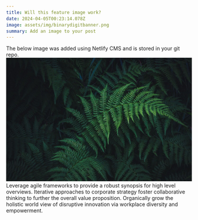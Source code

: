 ```yaml
---
title: Will this feature image work?
date: 2024-04-05T00:23:14.078Z
image: assets/img/binarydigitbanner.png
summary: Add an image to your post
---
```


The below image was added using Netlify CMS and is stored in your git repo.
![](/src/assets/img/fern-forest.jpeg "fern")
Leverage agile frameworks to provide a robust synopsis for high level overviews. Iterative approaches to corporate strategy foster collaborative thinking to further the overall value proposition. Organically grow the holistic world view of disruptive innovation via workplace diversity and empowerment.